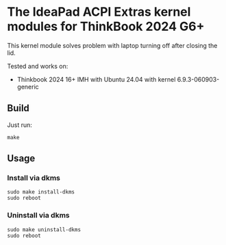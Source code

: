 # The IdeaPad ACPI Extras kernel modules for ThinkBook 2024 G6+

This kernel module solves problem with laptop turning off after closing the lid.

Tested and works on:

- Thinkbook 2024 16+ IMH with Ubuntu 24.04 with kernel 6.9.3-060903-generic

## Build

Just run:

```shell
make
```

## Usage

### Install via dkms

```shell
sudo make install-dkms
sudo reboot
```

### Uninstall via dkms

```shell
sudo make uninstall-dkms
sudo reboot
```
